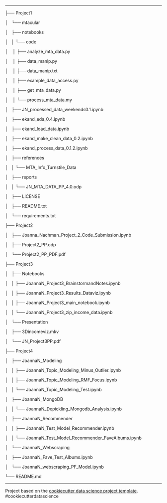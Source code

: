 ------------

├── Project1

│   	└── mtacular

│   				├── notebooks

│   				│   └── code

│	   				│         ├── analyze_mta_data.py

│	   				│         ├── data_manip.py

│	   				│         ├── data_manip.txt

│	   				│         ├── example_data_access.py

│	   				│         ├── get_mta_data.py

│	   				│         └── process_mta_data.my

│   				├── JN_processed_data_weekends0.1.ipynb

│   				├── ekand_eda_0.4.ipynb

│   				├── ekand_load_data.ipynb

│   				├── ekand_make_clean_data_0.2.ipynb

│   				├── ekand_process_data_0.1.2.ipynb

│   				├── references

│   				│	    └── MTA_Info_Turnstile_Data

│   				├── reports

│   				│	    └── JN_MTA_DATA_PP_4.0.odp

│   				├── LICENSE

│   				├── README.txt

│   				└── requirements.txt

├── Project2

│   	├── Joanna_Nachman_Project_2_Code_Submission.ipynb

│   	├── Project2_PP.odp

│   	└── Project2_PP_PDF.pdf

├── Project3

│   	├── Notebooks

│   	│	    ├── JoannaN_Project3_BrainstormandNotes.ipynb

│   	│	    ├── JoannaN_Project3_Results_Dataviz.ipynb

│   	│	    ├── JoannaN_Project3_main_notebook.ipynb

│   	│	    └── JoannaN_Project3_zip_income_data.ipynb

│   	└── Presentation

│   		    ├── 3Dincomeviz.mkv

│   		    └── JN_Project3PP.pdf

├── Project4

│   	├── JoannaN_Modeling

│   	│	    ├── JoannaN_Topic_Modeling_Minus_Outlier.ipynb

│   	│	    ├── JoannaN_Topic_Modeling_RMF_Focus.ipynb

│   	│	    └── JoannaN_Topic_Modeling_Test.ipynb

│   	├── JoannaN_MongoDB

│   	│	    └── JoannaN_Depickling_Mongodb_Analysis.ipynb

│   	├── JoannaN_Recommender

│   	│	    ├── JoannaN_Test_Model_Recommender.ipynb

│   	│	    └── JoannaN_Test_Model_Recommender_FaveAlbums.ipynb

│   	└── JoannaN_Webscraping

│   		    ├── JoannaN_Fave_Test_Albums.ipynb

│   		    └── JoannaN_webscraping_PF_Model.ipynb

└── README.md

--------

Project based on the <a target="_blank" href="https://drivendata.github.io/cookiecutter-data-science/">cookiecutter data science project template</a>. #cookiecutterdatascience
